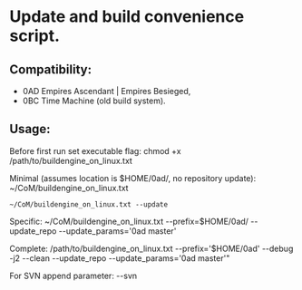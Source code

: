 Update and build convenience script.
=========

Compatibility:
---------
* 0AD Empires Ascendant | Empires Besieged,
* 0BC Time Machine (old build system).


Usage:
---------
Before first run set executable flag:
    chmod +x /path/to/buildengine_on_linux.txt

Minimal (assumes location is $HOME/0ad/, no repository update):
    ~/CoM/buildengine_on_linux.txt

    ~/CoM/buildengine_on_linux.txt --update

Specific:
    ~/CoM/buildengine_on_linux.txt --prefix=$HOME/0ad/ --update_repo --update_params='0ad master'

Complete:
    /path/to/buildengine_on_linux.txt --prefix='$HOME/0ad' --debug -j2 --clean --update_repo --update_params='0ad master'"

For SVN append parameter:
   --svn


